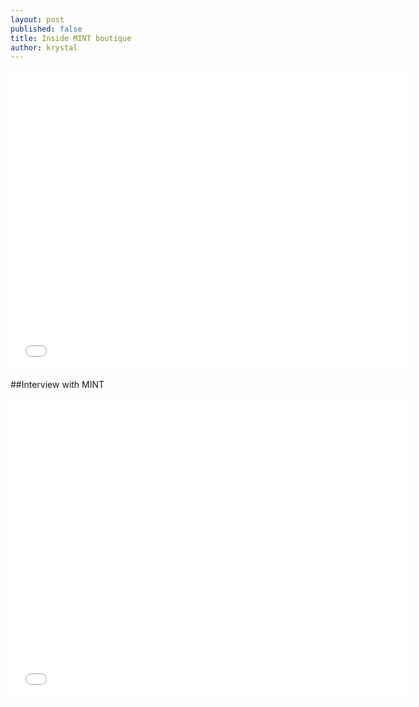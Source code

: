 ```yaml
---
layout: post
published: false
title: Inside MINT boutique
author: krystal
---
```



<iframe width="640" height="480" src="//www.youtube.com/embed/LUK2rSR7j6M" frameborder="0" allowfullscreen></iframe>

##Interview with MINT
<iframe width="640" height="480" src="//www.youtube.com/embed/oqVh2BHTopg" frameborder="0" allowfullscreen></iframe>